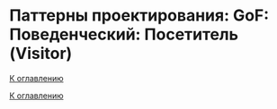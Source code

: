 # Паттерны проектирования: GoF: Поведенческий: Посетитель (Visitor)

<!--
https://refactoring.guru/ru/design-patterns/catalog
-->

[К оглавлению](../../README.md)



[К оглавлению](../../README.md)
